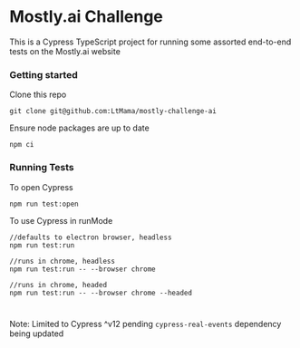 # Mostly.ai Challenge

This is a Cypress TypeScript project for running some assorted end-to-end tests on the Mostly.ai website

### Getting started

Clone this repo

```
git clone git@github.com:LtMama/mostly-challenge-ai
```

Ensure node packages are up to date

```
npm ci
```

### Running Tests

To open Cypress

```
npm run test:open
```

To use Cypress in runMode

```
//defaults to electron browser, headless
npm run test:run

//runs in chrome, headless
npm run test:run -- --browser chrome

//runs in chrome, headed
npm run test:run -- --browser chrome --headed

```

#

Note: Limited to Cypress ^v12 pending `cypress-real-events` dependency being updated
